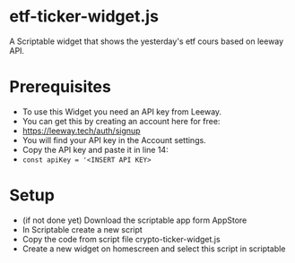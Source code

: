 # etf-ticker-widget.js
A Scriptable widget that shows the yesterday's etf cours based on leeway API.

# Prerequisites
- To use this Widget you need an API key from Leeway.
- You can get this by creating an account here for free:
- https://leeway.tech/auth/signup
- You will find your API key in the Account settings.
- Copy the API key and paste it in line 14:
- `const apiKey = '<INSERT API KEY>`
# Setup

- (if not done yet) Download the scriptable app form AppStore
- In Scriptable create a new script
- Copy the code from script file crypto-ticker-widget.js
- Create a new widget on homescreen and select this script in scriptable